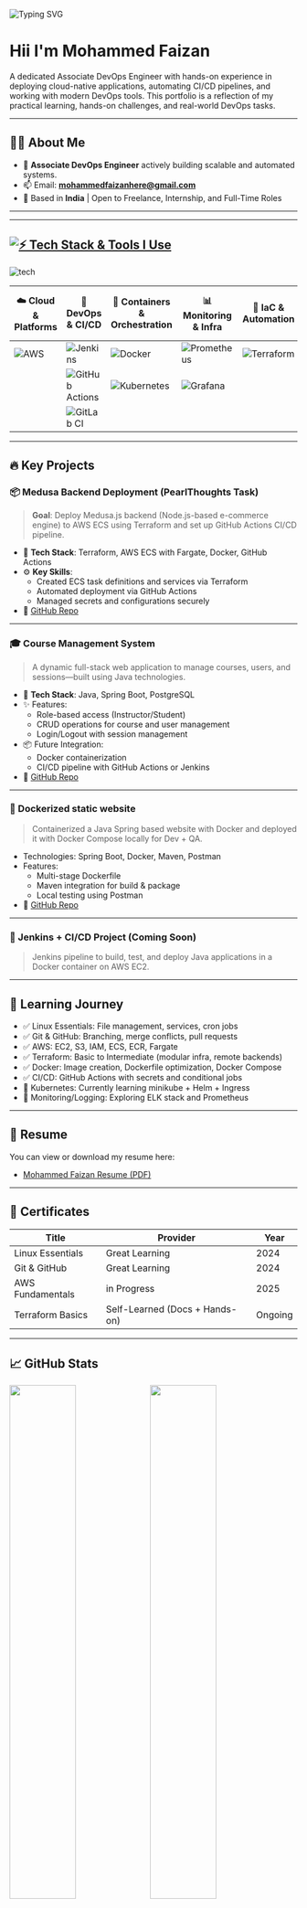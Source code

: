 ![Typing SVG](https://readme-typing-svg.herokuapp.com?font=Fira+Code&pause=1000&color=00F7FF&width=435&lines=Hi,+I'm+Mohammed_Faizan+%F0%9F%91%8B;DevOps+Engineer;Cloud+&+Automation+Enthusiast)
# Hii I'm **Mohammed Faizan**

A dedicated Associate DevOps Engineer  with hands-on experience in deploying cloud-native applications, automating CI/CD pipelines, and working with modern DevOps tools. This portfolio is a reflection of my practical learning, hands-on challenges, and real-world DevOps tasks.

---

## 🧑‍💻 About Me

- 🔧 **Associate DevOps Engineer** actively building scalable and automated systems.
- 📫 Email: **mohammedfaizanhere@gmail.com**
- 📍 Based in **India** | Open to Freelance, Internship, and Full-Time Roles

---

---

## [![⚡ Tech Stack & Tools I Use](https://img.shields.io/badge/Tech_Stack_%26_Tools_I_Use-FF6347?style=for-the-badge&logo=tools&logoColor=white)](https://github.com/NotHarshhaa)  

![tech](https://imgur.com/RknLHXQ.png)

| ☁️ Cloud & Platforms | 🔧 DevOps & CI/CD | 🐳 Containers & Orchestration | 📊 Monitoring & Infra | 🚀 IaC & Automation | 💻 Programming & Frameworks |
|----------------|----------------|----------------|----------------|----------------|--------------------------|
| ![AWS](https://img.shields.io/badge/AWS-%23FF9900.svg?style=for-the-badge&logo=amazon-aws&logoColor=white) | ![Jenkins](https://img.shields.io/badge/Jenkins-%232C5263.svg?style=for-the-badge&logo=jenkins&logoColor=white) | ![Docker](https://img.shields.io/badge/Docker-%230db7ed.svg?style=for-the-badge&logo=docker&logoColor=white) | ![Prometheus](https://img.shields.io/badge/Prometheus-E6522C?style=for-the-badge&logo=Prometheus&logoColor=white) | ![Terraform](https://img.shields.io/badge/Terraform-%235835CC.svg?style=for-the-badge&logo=terraform&logoColor=white) | ![Java](https://img.shields.io/badge/Java-%23ED8B00.svg?style=for-the-badge&logo=java&logoColor=white) |
|| ![GitHub Actions](https://img.shields.io/badge/GitHub%20Actions-%232671E5.svg?style=for-the-badge&logo=githubactions&logoColor=white) | ![Kubernetes](https://img.shields.io/badge/Kubernetes-%23326ce5.svg?style=for-the-badge&logo=kubernetes&logoColor=white) | ![Grafana](https://img.shields.io/badge/Grafana-%23F46800.svg?style=for-the-badge&logo=grafana&logoColor=white) |  | ![SQL](https://img.shields.io/badge/SQL-%23007ACC.svg?style=for-the-badge&logo=postgresql&logoColor=white) |
| | ![GitLab CI](https://img.shields.io/badge/GitLab%20CI-%23181717.svg?style=for-the-badge&logo=gitlab&logoColor=white) | |  | | ![Spring Boot](https://img.shields.io/badge/Spring%20Boot-%236DB33F.svg?style=for-the-badge&logo=springboot&logoColor=white) |


---
## 🔥 Key Projects

### 📦 Medusa Backend Deployment (PearlThoughts Task)
> **Goal**: Deploy Medusa.js backend (Node.js-based e-commerce engine) to AWS ECS using Terraform and set up GitHub Actions CI/CD pipeline.

- 🧱 **Tech Stack**: Terraform, AWS ECS with Fargate, Docker, GitHub Actions
- ⚙️ **Key Skills**:
  - Created ECS task definitions and services via Terraform
  - Automated deployment via GitHub Actions
  - Managed secrets and configurations securely
- 🔗 [GitHub Repo](https://github.com/im-faix/medusa-devops-task)

---

### 🎓 Course Management System
> A dynamic full-stack web application to manage courses, users, and sessions—built using Java technologies.

- 🧱 **Tech Stack**: Java, Spring Boot, PostgreSQL
- ✨ Features:
  - Role-based access (Instructor/Student)
  - CRUD operations for course and user management
  - Login/Logout with session management
- 📦 Future Integration:
  - Docker containerization
  - CI/CD pipeline with GitHub Actions or Jenkins
- 🔗 [GitHub Repo](https://github.com/im-faix/Course-Managment-System)

---

### 🐳 Dockerized static website
> Containerized a Java Spring based website with Docker and deployed it with Docker Compose locally for Dev + QA.

- Technologies: Spring Boot, Docker, Maven, Postman
- Features:
  - Multi-stage Dockerfile
  - Maven integration for build & package
  - Local testing using Postman
- 🔗 [GitHub Repo](https://github.com/im-faix/Spring-Project-DevOps)
---

### 🧰 Jenkins + CI/CD Project (Coming Soon)
> Jenkins pipeline to build, test, and deploy Java applications in a Docker container on AWS EC2.

---

## 🧠 Learning Journey

- ✅ Linux Essentials: File management, services, cron jobs
- ✅ Git & GitHub: Branching, merge conflicts, pull requests
- ✅ AWS: EC2, S3, IAM, ECS, ECR, Fargate
- ✅ Terraform: Basic to Intermediate (modular infra, remote backends)
- ✅ Docker: Image creation, Dockerfile optimization, Docker Compose
- ✅ CI/CD: GitHub Actions with secrets and conditional jobs
- 🔄 Kubernetes: Currently learning minikube + Helm + Ingress
- 🔄 Monitoring/Logging: Exploring ELK stack and Prometheus

---
## 📄 Resume

You can view or download my resume here:

- [Mohammed Faizan Resume (PDF)](https://github.com/im-faix/DevOps-portfolio/blob/main/resources/Mohammed-Faizan_Resume.pdf)
---
## 📜 Certificates

| Title | Provider | Year |
|-------|----------|------|
| Linux Essentials | Great Learning | 2024 |
| Git & GitHub | Great Learning | 2024 |
| AWS Fundamentals | in Progress | 2025 |
| Terraform Basics | Self-Learned (Docs + Hands-on) | Ongoing |

---

## 📈 GitHub Stats

<p align="left">
  <img src="https://github-readme-stats.vercel.app/api?username=im-faix&show_icons=true&theme=tokyonight" width="48%" />
  <img src="https://github-readme-streak-stats.herokuapp.com/?user=im-faix&theme=tokyonight" width="48%" />
</p>

<p align="left">
 <p align="left">
  <img src="https://github-readme-stats.vercel.app/api/top-langs/?username=im-faix&layout=compact&theme=tokyonight" width="48%" />
</p>

---

## 🔗 Connect With Me

<p align="left">
  <a href="https://linkedin.com/in/faizan9" target="_blank">
    <img src="https://img.shields.io/badge/LinkedIn-%230077B5?style=for-the-badge&logo=linkedin&logoColor=white" alt="LinkedIn"/>
  </a>
  <a href="https://instagram.com/im.faizan9" target="_blank">
    <img src="https://img.shields.io/badge/Instagram-%23E4405F?style=for-the-badge&logo=instagram&logoColor=white" alt="Instagram"/>
  </a>
  <a href="https://www.hackerrank.com/mohammedfaizanh1" target="_blank">
    <img src="https://img.shields.io/badge/HackerRank-2EC866?style=for-the-badge&logo=HackerRank&logoColor=white" alt="HackerRank"/>
  </a>
  <a href="https://leetcode.com/im_faizan/" target="_blank">
    <img src="https://img.shields.io/badge/LeetCode-FFA116?style=for-the-badge&logo=LeetCode&logoColor=black" alt="LeetCode"/>
  </a>
  <a href="https://www.codechef.com/users/im_faizan9" target="_blank">
    <img src="https://img.shields.io/badge/CodeChef-5B4638?style=for-the-badge&logo=CodeChef&logoColor=white" alt="CodeChef"/>
  </a>
  
</p>


---
🔥 Let's Build Together!
💡 Always open to contributions, learning, and growing through real-world projects and DevOps best practices. Feel free to check out my repositories and drop a star ⭐ if you like them!

⚙️ "Automation is my passion, learning is my fuel, and DevOps is the future I’m building."
